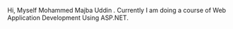 Hi, Myself Mohammed Majba Uddin .
Currently I am doing a course of Web Application Development Using ASP.NET.
